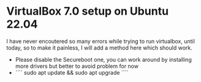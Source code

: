 <h1>VirtualBox 7.0 setup on Ubuntu 22.04</h1>
<p>I have never encoutered so many errors while trying to run virtualbox, until today, so to make it painless, I will add a method here which should work.</p>

<p>
<ul>
<li>Please disable the Secureboot one, you can work around by installing more drivers but better to avoid problem for now</li>
<li>
````
sudo apt update && sudo apt upgrade 
````
</li>
</ul>
</p>
